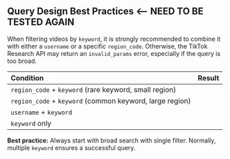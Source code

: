 ## Query Design Best Practices  <-- NEED TO BE TESTED AGAIN

When filtering videos by `keyword`, it is strongly recommended to combine it with either a `username` or a specific `region_code`. 
Otherwise, the TikTok Research API may return an `invalid_params` error, especially if the query is too broad.

| Condition | Result |
|:---|:---|
| `region_code` + `keyword` (rare keyword, small region) |  |
| `region_code` + `keyword` (common keyword, large region) |  |
| `username` + `keyword` |  |
| `keyword` only |  |

**Best practice:** Always start with broad search with single filter. Normally, multiple `keyword` ensures a successful query.

